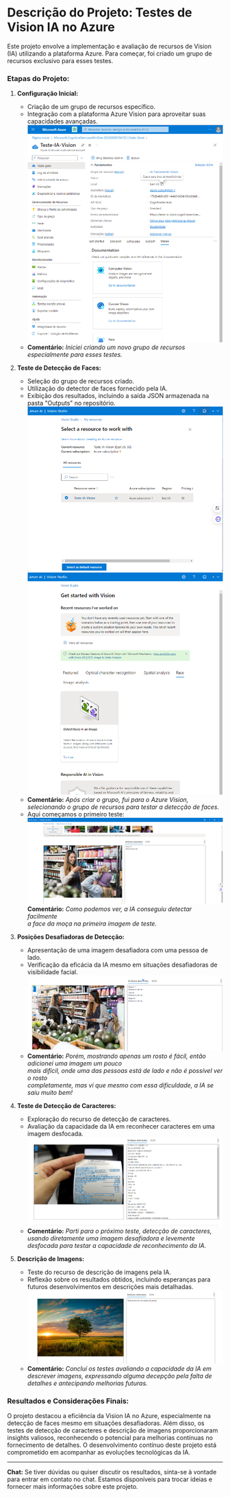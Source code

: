 # Descrição do Projeto: Testes de Vision IA no Azure

Este projeto envolve a implementação e avaliação de recursos de Vision (IA) utilizando a plataforma Azure. Para começar, foi criado um grupo de recursos exclusivo para esses testes.

### Etapas do Projeto:

1. **Configuração Inicial:**
   - Criação de um grupo de recursos específico.
   - Integração com a plataforma Azure Vision para aproveitar suas capacidades avançadas.
   ![Captura](https://github.com/AuroraLopes/IA-Vision-Azure-Testes/blob/main/capturas/Captura%20de%20Tela%20(27).png)
   - **Comentário:** *Iniciei criando um novo grupo de recursos especialmente para esses testes.*

2. **Teste de Detecção de Faces:**
   - Seleção do grupo de recursos criado.
   - Utilização do detector de faces fornecido pela IA.
   - Exibição dos resultados, incluindo a saída JSON armazenada na pasta "Outputs" no repositório.
   ![captura2](https://github.com/AuroraLopes/IA-Vision-Azure-Testes/blob/main/capturas/Captura%20de%20Tela%20(28).png)
   ![captura3](https://github.com/AuroraLopes/IA-Vision-Azure-Testes/blob/main/capturas/Captura%20de%20Tela%20(29).png)
   - **Comentário:** *Após criar o grupo, fui para o Azure Vision, selecionando o grupo de recursos para testar a detecção de faces.*
   - Aqui começamos o primeiro teste:
     ![captura4](https://github.com/AuroraLopes/IA-Vision-Azure-Testes/blob/main/capturas/Captura%20de%20Tela%20(31).png)
      **Comentário:** *Como podemos ver, a IA conseguiu detectar facilmente <br /> a face da moça na primeira imagem de teste.*

3. **Posições Desafiadoras de Detecção:**
   - Apresentação de uma imagem desafiadora com uma pessoa de lado.
   - Verificação da eficácia da IA mesmo em situações desafiadoras de visibilidade facial.
   ![Captura5](https://github.com/AuroraLopes/IA-Vision-Azure-Testes/blob/main/capturas/Captura%20de%20Tela%20(33).png)
   - **Comentário:** *Porém, mostrando apenas um rosto é fácil, então adicionei uma imagem um pouco <br /> mais difícil, onde uma das pessoas está de lado e não é possível ver o rosto <br /> completamente, mas vi que mesmo com essa dificuldade, a IA se saiu muito bem!*

4. **Teste de Detecção de Caracteres:**
   - Exploração do recurso de detecção de caracteres.
   - Avaliação da capacidade da IA em reconhecer caracteres em uma imagem desfocada.
   ![Captura6](https://github.com/AuroraLopes/IA-Vision-Azure-Testes/blob/main/capturas/Captura%20de%20Tela%20(40).png)
   - **Comentário:** *Parti para o próximo teste, detecção de caracteres, usando diretamente uma imagem desafiadora e levemente desfocada para testar a capacidade de reconhecimento da IA.*

5. **Descrição de Imagens:**
   - Teste do recurso de descrição de imagens pela IA.
   - Reflexão sobre os resultados obtidos, incluindo esperanças para futuros desenvolvimentos em descrições mais detalhadas.
   ![Captura7](https://github.com/AuroraLopes/IA-Vision-Azure-Testes/blob/main/capturas/Captura%20de%20Tela%20(42).png)
   - **Comentário:** *Concluí os testes avaliando a capacidade da IA em descrever imagens, expressando alguma decepção pela falta de detalhes e antecipando melhorias futuras.*

### Resultados e Considerações Finais:

O projeto destacou a eficiência da Vision IA no Azure, especialmente na detecção de faces mesmo em situações desafiadoras. Além disso, os testes de detecção de caracteres e descrição de imagens proporcionaram insights valiosos, reconhecendo o potencial para melhorias contínuas no fornecimento de detalhes. O desenvolvimento contínuo deste projeto está comprometido em acompanhar as evoluções tecnológicas da IA.

---

**Chat:**
Se tiver dúvidas ou quiser discutir os resultados, sinta-se à vontade para entrar em contato no chat. Estamos disponíveis para trocar ideias e fornecer mais informações sobre este projeto.
